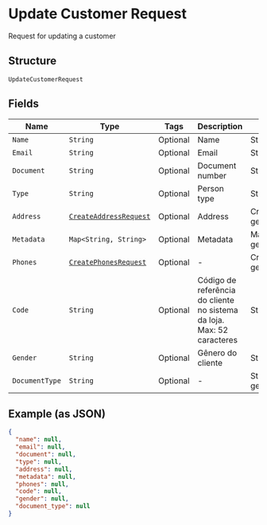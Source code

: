 
# Update Customer Request

Request for updating a customer

## Structure

`UpdateCustomerRequest`

## Fields

| Name | Type | Tags | Description | Getter | Setter |
|  --- | --- | --- | --- | --- | --- |
| `Name` | `String` | Optional | Name | String getName() | setName(String name) |
| `Email` | `String` | Optional | Email | String getEmail() | setEmail(String email) |
| `Document` | `String` | Optional | Document number | String getDocument() | setDocument(String document) |
| `Type` | `String` | Optional | Person type | String getType() | setType(String type) |
| `Address` | [`CreateAddressRequest`](../../doc/models/create-address-request.md) | Optional | Address | CreateAddressRequest getAddress() | setAddress(CreateAddressRequest address) |
| `Metadata` | `Map<String, String>` | Optional | Metadata | Map<String, String> getMetadata() | setMetadata(Map<String, String> metadata) |
| `Phones` | [`CreatePhonesRequest`](../../doc/models/create-phones-request.md) | Optional | - | CreatePhonesRequest getPhones() | setPhones(CreatePhonesRequest phones) |
| `Code` | `String` | Optional | Código de referência do cliente no sistema da loja. Max: 52 caracteres | String getCode() | setCode(String code) |
| `Gender` | `String` | Optional | Gênero do cliente | String getGender() | setGender(String gender) |
| `DocumentType` | `String` | Optional | - | String getDocumentType() | setDocumentType(String documentType) |

## Example (as JSON)

```json
{
  "name": null,
  "email": null,
  "document": null,
  "type": null,
  "address": null,
  "metadata": null,
  "phones": null,
  "code": null,
  "gender": null,
  "document_type": null
}
```


